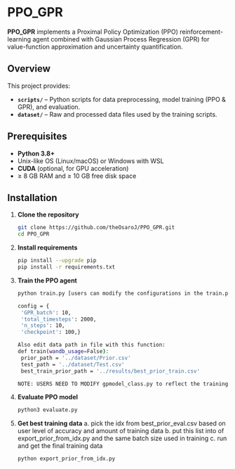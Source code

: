 # PPO_GPR

**PPO_GPR** implements a Proximal Policy Optimization (PPO) reinforcement-learning agent combined with Gaussian Process Regression (GPR) for value-function approximation and uncertainty quantification.

## Overview
This project provides:
- **`scripts/`** – Python scripts for data preprocessing, model training (PPO & GPR), and evaluation.
- **`dataset/`** – Raw and processed data files used by the training scripts.


## Prerequisites
- **Python 3.8+**  
- Unix-like OS (Linux/macOS) or Windows with WSL  
- **CUDA** (optional, for GPU acceleration)  
- ≥ 8 GB RAM and ≥ 10 GB free disk space  

## Installation
1. **Clone the repository**  
   ```bash
   git clone https://github.com/theOsaroJ/PPO_GPR.git
   cd PPO_GPR

2. **Install requirements**
   ```bash
   pip install --upgrade pip
   pip install -r requirements.txt

3. **Train the PPO agent**
   ```bash
   python train.py [users can modify the configurations in the train.py file], for example:
   
   config = {
    'GPR_batch': 10,
    'total_timesteps': 2000,
    'n_steps': 10,
    'checkpoint': 100,}

   Also edit data path in file with this function:
   def train(wandb_usage=False):
    prior_path = '../dataset/Prior.csv'
    test_path = '../dataset/Test.csv'
    best_train_prior_path = '../results/best_prior_train.csv'

   NOTE: USERS NEED TO MODIFY gpmodel_class.py to reflect the training columns they have for their day. In our case, it has been X1-X4 /X5 in our case.
   
4. **Evaluate PPO model**
   ```bash
   python3 evaluate.py

5. **Get best training data**
a. pick the idx from best_prior_eval.csv based on user level of accuracy and amount of training data
b. put this list into of export_prior_from_idx.py and the same batch size used in training
c. run and get the final training data
   ```bash
   python export_prior_from_idx.py
